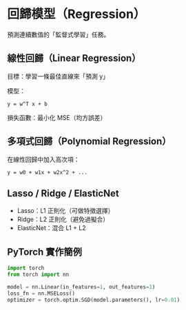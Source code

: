 # 回歸模型（Regression）

預測連續數值的「監督式學習」任務。

## 線性回歸（Linear Regression）

目標：學習一條最佳直線來「預測 y」

模型：
```
y = w^T x + b
```

損失函數：最小化 MSE（均方誤差）

## 多項式回歸（Polynomial Regression）

在線性回歸中加入高次項：
```
y = w0 + w1x + w2x^2 + ...
```

## Lasso / Ridge / ElasticNet

- Lasso：L1 正則化（可做特徵選擇）
- Ridge：L2 正則化（避免過擬合）
- ElasticNet：混合 L1 + L2

## PyTorch 實作簡例

```python
import torch
from torch import nn

model = nn.Linear(in_features=1, out_features=1)
loss_fn = nn.MSELoss()
optimizer = torch.optim.SGD(model.parameters(), lr=0.01)
```
